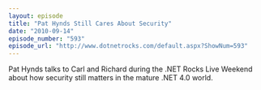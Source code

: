 ```yaml
---
layout: episode
title: "Pat Hynds Still Cares About Security"
date: "2010-09-14"
episode_number: "593"
episode_url: "http://www.dotnetrocks.com/default.aspx?ShowNum=593"
---
```


Pat Hynds talks to Carl and Richard during the .NET Rocks Live Weekend about how security still matters in the mature .NET 4.0 world. 
